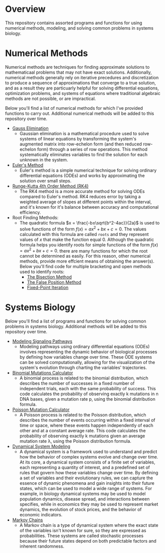 # Overview
This repository contains assorted programs and functions for using numerical methods, modeling, and solving common problems in systems biology. 

# Numerical Methods

Numerical methods are techniques for finding approximate solutions to mathematicaal problems that may not have exact solutions. Additionally, numerical methods generally rely on iterative precedures and discretization to produce a sequence of approximations that converge to a true solution, and as a result they are  particuarly helpful for solving differential equations, optimization problems, and systems of equations where traditional algebraic methods are not possible, or are impractical. 

Below you'll find a list of numerical methods for which I've provided functions to carry out. Additional numerical methods will be added to this repository over time.

- [Gauss Elimination](https://github.com/evanpeikon/systems_biology/blob/main/numerical_methods/gauss_elimination.py)
  - Gaussian elimination is a mathematical procedure used to solve systems of linear equations by transforming the system's augmented matrix into row-echelon form (and then reduced row-echelon form) through a series of row operations. This method systematically eliminates variables to find the solution for each unknown in the system.
- [Euler's Method](https://github.com/evanpeikon/systems_biology/blob/main/numerical_methods/eulers_method.py)
  - Euler's method is a simple numerical technique for solving ordinary differential equations (ODEs) and works by approximating the solution over small steps.
- [Runge-Kutta 4th Order Method (RK4)](https://github.com/evanpeikon/systems_biology/blob/main/numerical_methods/runge_kutta_RK4.py)
  - The RK4 method is a more accurate method for solving ODEs compared to Euler's method. RK4 reduces error by taking a weighted average of slopes at different points within the interval, and it's known for it's balance between accuracy and computational efficiency.
- Root Finding Methods:
  - The quadratic formula $x = \frac{-b±\sqrt{b^2-4ac}}{2a}$ is used to solve functions of the form $f(x) = ax^2+bx+c=0$. The values calculated with this formula are called ```roots``` and they represent values of $x$ that make the function equal 0. Although the quadratic formula helps you identify roots for simple functions of the form $f(x) = ax^2+bx+c=0$. there are many functions for which the root cannot be determined as easily. For this reason, other numerical methods, provide more effcient means of obtaining the answer(s). Below you'll find code for multiple bracketing and open methods used to identify roots: 
     - [The Bisection Method](https://github.com/evanpeikon/systems_biology/blob/main/numerical_methods/bisection_method.py)
     - [The False Position Method](https://github.com/evanpeikon/systems_biology/blob/main/numerical_methods/false_positon_method.py)
    - [Fixed-Point Iteration](https://github.com/evanpeikon/systems_biology/blob/main/numerical_methods/fixed_point_iteration.py)
 
# Systems Biology

Below you'll find a list of programs and functions for solving common problems in systems biology. Additional methods will be added to this repository over time.

- [Modeling Signaling Pathways](https://github.com/evanpeikon/systems_biology/blob/main/systems_biology/modeling_pathway_example.ipynb) 
  - Modeling pathways using ordinary differential equations (ODEs) involves representing the dynamic behavior of biological processes by defining how variables change over time. These ODE systems can be solved computationally, allowing for the visualization of the system's evolution through charting the variables' trajectories.
- [Binomial Mutations Calculator](https://github.com/evanpeikon/systems_biology/blob/main/systems_biology/binomial_mutation_calculator.py)
  - A binomial process is related to the binomial distribution, which describes the number of successes in a fixed number of independent trials, each with the same probability of success. This code calculates the probability of observing exactly k mutations in n DNA bases, given a mutation rate p, using the binomial distribution formula. 
- [Poisson Mutation Calculator]([https://github.com/evanpeikon/numerical_methods_and_systems_bio/blob/main/poisson_mutation_calculator.py](https://github.com/evanpeikon/systems_biology/blob/main/systems_biology/poisson_mutation_calculator.py))
  - A Poisson process is related to the Poisson distribution, which describes the number of events occurring within a fixed interval of time or space, where these events happen independently of each other and at a constant average rate. This code calculates the probability of observing exactly k mutations given an average mutation rate λ, using the Poisson distribution formula. 
- [Dynamical System Modeling](https://github.com/evanpeikon/systems_biology/blob/main/systems_biology/dynamical_system_modeling.py)
  - A dynamical system is a framework used to understand and predict how the behavior of complex systems evolve and change over time. At its core, a dynamical system consists of a finite set of variables, each representing a quantity of interest, and a predefined set of rules that govern how these variables change over time. By defining a set of variables and their evolutionary rules, we can capture the essence of dynamic phenomena and gain insights into their future states, which can be used to model a wide range of systems. For example, in biology dynamical systems may be used to model population dynamics, disease spread, and interactions between specifies, while in economics they may be used to represent market dynamics, the evolution of stock prices, and the behavior of economic indicators.
- [Markov Chains](https://github.com/evanpeikon/systems_biology/blob/main/systems_biology/markov_chain.py)
  - A Markov chain is a type of dynamical system where the exact state of the variables isn't known for sure, so they are expressed as probabilities. These systems are called stochastic processes because their future states depend on both predictable factors and inherent randomness.


